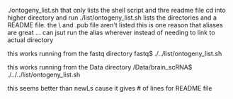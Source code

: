 ./ontogeny_list.sh 
that only lists the shell script and thre readme file
cd into higher directory and run
./list/ontogeny_list.sh
lists the directories and a README file. the \ and \.pub file aren't listed
this is one reason that aliases are great ... can jsut run the alias wherever instead of needing to link to actual directory

this works running from the fastq directory
fastq$ ./../list/ontogeny_list.sh 

this works running from the Data directory
/Data/brain_scRNA$ ./../../list/ontogeny_list.sh 

this seems better than newLs cause it gives # of lines for README file


